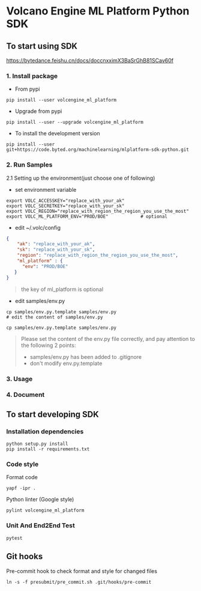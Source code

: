 # Volcano Engine ML Platform Python SDK


## To start using SDK
https://bytedance.feishu.cn/docs/doccnxximX3BaSrGhB81SCav60f

### 1. Install package
* From pypi
```
pip install --user volcengine_ml_platform
```
* Upgrade from pypi
```
pip install --user --upgrade volcengine_ml_platform
```
* To install the development version
```
pip install --user git+https://code.byted.org/machinelearning/mlplatform-sdk-python.git
```

### 2. Run Samples
2.1 Setting up the environment(just choose one of following)

* set environment variable
```
export VOLC_ACCESSKEY="replace_with_your_ak"
export VOLC_SECRETKEY="replace_with_your_sk"
export VOLC_REGION="replace_with_region_the_region_you_use_the_most"
export VOLC_ML_PLATFORM_ENV="PROD/BOE"            # optional
``` 


* edit ~/.volc/config
    
```json
{
    "ak": "replace_with_your_ak",
    "sk": "replace_with_your_sk",
    "region": "replace_with_region_the_region_you_use_the_most",
    "ml_platform" : {
      "env": "PROD/BOE"
   }
}
```
> the key of ml_platform is optional

* edit samples/env.py 
```
cp samples/env.py.template samples/env.py
# edit the content of samples/env.py
```
```
cp samples/env.py.template samples/env.py
```

> Please set the content of the env.py file correctly, and pay attention to the following 2 points:
>   - samples/env.py has been added to .gitignore
>   - don't modify env.py.template


### 3. Usage



### 4. Document




## To start developing SDK
### Installation dependencies
```
python setup.py install
pip install -r requirements.txt
```
### Code style
Format code
```
yapf -ipr .
```
Python linter (Google style)
```
pylint volcengine_ml_platform
```

### Unit And End2End Test
```
pytest
```

## Git hooks
Pre-commit hook to check format and style for changed files
```
ln -s -f presubmit/pre_commit.sh .git/hooks/pre-commit
```

